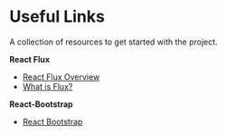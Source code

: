 # Useful Links

A collection of resources to get started with the project.

**React Flux**
- [React Flux Overview](https://facebook.github.io/flux/)
- [What is Flux?](http://fluxxor.com/what-is-flux.html)

**React-Bootstrap**
* [React Bootstrap](https://react-bootstrap.github.io/components.html)
